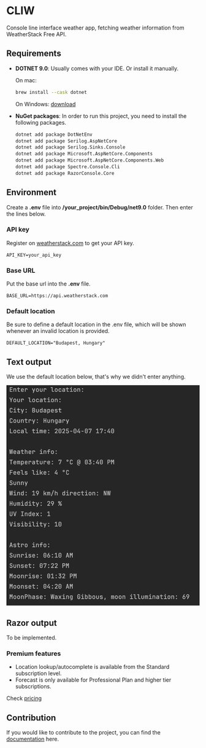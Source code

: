 # CLIW 
Console line interface weather app, fetching weather information from WeatherStack Free API.

## Requirements
- **DOTNET 9.0**: Usually comes with your IDE. Or install it manually.
   
  On mac:
  ``` zsh
  brew install --cask dotnet
  ```

  On Windows:
  [download](https://dotnet.microsoft.com/en-us/download/dotnet/9.0)
  
- **NuGet packages**:
  In order to run this project, you need to install the following packages.
  
  ``` zsh
  dotnet add package DotNetEnv
  dotnet add package Serilog.AspNetCore
  dotnet add package Serilog.Sinks.Console
  dotnet add package Microsoft.AspNetCore.Components
  dotnet add package Microsoft.AspNetCore.Components.Web
  dotnet add package Spectre.Console.Cli
  dotnet add package RazorConsole.Core

  ```

## Environment

Create a **.env** file into **/your_project/bin/Debug/net9.0** folder. Then enter the lines below.

### API key

Register on [weatherstack.com](https://weatherstack.com/) to get your API key.

```env
API_KEY=your_api_key
```

### Base URL

Put the base url into the **.env** file.
```env
BASE_URL=https://api.weatherstack.com
```

### Default location

Be sure to define a default location in the .env file, which will be shown whenever an invalid location is provided.
```env
DEFAULT_LOCATION="Budapest, Hungary"
```

## Text output 
We use the default location below, that's why we didn't enter anything.

![example output](./doc_src/output.png)

## Razor output 
To be implemented.

### Premium features

- Location lookup/autocomplete is available from the Standard subscription level.
- Forecast is only available for Professional Plan and higher tier subscriptions.

Check [pricing](https://weatherstack.com/pricing)

## Contribution

If you would like to contribute to the project, you can find the [documentation](https://weatherstack.com/documentation) here.

